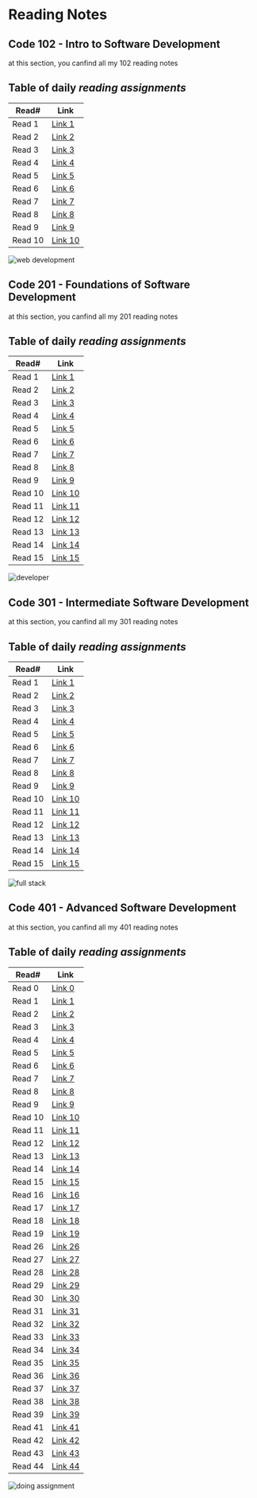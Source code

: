 # Reading Notes

## Code 102 - Intro to Software Development

at this section, you canfind all my 102 reading notes

## Table of daily *reading assignments*

**Read#**  |  **Link**
-----------|-----------
Read 1 | [Link 1](https://mohammad-samara.github.io/reading-notes/code102/homepage)
Read 2 | [Link 2](https://mohammad-samara.github.io/reading-notes/code102/git)
Read 3 | [Link 3](https://mohammad-samara.github.io/reading-notes/code102/css+colors)
Read 4 | [Link 4](https://mohammad-samara.github.io/reading-notes/code102/how-computer-works)
Read 5 | [Link 5](https://mohammad-samara.github.io/reading-notes/code102/html)
Read 6 | [Link 6](https://mohammad-samara.github.io/reading-notes/code102/java-script)
Read 7 | [Link 7](https://mohammad-samara.github.io/reading-notes/code102/javascript2)
Read 8 | [Link 8](https://mohammad-samara.github.io/reading-notes/code102/growth-mindset)
Read 9 | [Link 9](https://mohammad-samara.github.io/reading-notes/code102/learning-markdown)
Read 10 | [Link 10](https://mohammad-samara.github.io/reading-notes/code102/The-Coder's-Computer) |

![web development](https://fikrabd.com/sites/default/files/web-development.jpg)

## Code 201 - Foundations of Software Development

at this section, you canfind all my 201 reading notes

## Table of daily *reading assignments*

**Read#**  |  **Link**
-----------|-----------
Read 1 | [Link 1](https://mohammad-samara.github.io/reading-notes/code201/class01)
Read 2 | [Link 2](https://mohammad-samara.github.io/reading-notes/code201/class02)
Read 3 | [Link 3](https://mohammad-samara.github.io/reading-notes/code201/class03)
Read 4 | [Link 4](https://mohammad-samara.github.io/reading-notes/code201/class04)
Read 5 | [Link 5](https://mohammad-samara.github.io/reading-notes/code201/class05)
Read 6 | [Link 6](https://mohammad-samara.github.io/reading-notes/code201/class06)
Read 7 | [Link 7](https://mohammad-samara.github.io/reading-notes/code201/class07)
Read 8 | [Link 8](https://mohammad-samara.github.io/reading-notes/code201/class08)
Read 9 | [Link 9](https://mohammad-samara.github.io/reading-notes/code201/class09)
Read 10 | [Link 10](https://mohammad-samara.github.io/reading-notes/code201/class10)
Read 11 | [Link 11](https://mohammad-samara.github.io/reading-notes/code201/class11)
Read 12 | [Link 12](https://mohammad-samara.github.io/reading-notes/code201/class12)
Read 13 | [Link 13](https://mohammad-samara.github.io/reading-notes/code201/class13)
Read 14 | [Link 14](https://mohammad-samara.github.io/reading-notes/code201/class14)
Read 15 | [Link 15](https://mohammad-samara.github.io/reading-notes/code201/class14b) |

![developer](https://huahinwebsites.com/mediafiles/web-development.jpg)


## Code 301 - Intermediate Software Development

at this section, you canfind all my 301 reading notes

## Table of daily *reading assignments*

**Read#**  |  **Link**
-----------|-----------
Read 1 | [Link 1](https://mohammad-samara.github.io/reading-notes/code301/class01)
Read 2 | [Link 2](https://mohammad-samara.github.io/reading-notes/code301/class02)
Read 3 | [Link 3](https://mohammad-samara.github.io/reading-notes/code301/class03)
Read 4 | [Link 4](https://mohammad-samara.github.io/reading-notes/code301/class04)
Read 5 | [Link 5](https://mohammad-samara.github.io/reading-notes/code301/class05)
Read 6 | [Link 6](https://mohammad-samara.github.io/reading-notes/code301/class06)
Read 7 | [Link 7](https://mohammad-samara.github.io/reading-notes/code301/class07)
Read 8 | [Link 8](https://mohammad-samara.github.io/reading-notes/code301/class08)
Read 9 | [Link 9](https://mohammad-samara.github.io/reading-notes/code301/class09)
Read 10 | [Link 10](https://mohammad-samara.github.io/reading-notes/code301/class10)
Read 11 | [Link 11](https://mohammad-samara.github.io/reading-notes/code301/class11)
Read 12 | [Link 12](https://mohammad-samara.github.io/reading-notes/code301/class12)
Read 13 | [Link 13](https://mohammad-samara.github.io/reading-notes/code301/class13)
Read 14 | [Link 14](https://mohammad-samara.github.io/reading-notes/code301/class14a)
Read 15 | [Link 15](https://mohammad-samara.github.io/reading-notes/code301/class15) |

![full stack](https://www.connect4techs.com/wp-content/uploads/2020/02/%D9%83%D9%88%D8%B1%D8%B3-full-stack-1024x576.jpg)

## Code 401 - Advanced Software Development

at this section, you canfind all my 401 reading notes

## Table of daily *reading assignments*

**Read#**  |  **Link**
-----------|-----------
Read 0 | [Link 0](https://mohammad-samara.github.io/reading-notes/code401/class00)
Read 1 | [Link 1](https://mohammad-samara.github.io/reading-notes/code401/class01)
Read 2 | [Link 2](https://mohammad-samara.github.io/reading-notes/code401/class02)
Read 3 | [Link 3](https://mohammad-samara.github.io/reading-notes/code401/class03)
Read 4 | [Link 4](https://mohammad-samara.github.io/reading-notes/code401/class04)
Read 5 | [Link 5](https://mohammad-samara.github.io/reading-notes/code401/class05)
Read 6 | [Link 6](https://mohammad-samara.github.io/reading-notes/code401/class06)
Read 7 | [Link 7](https://mohammad-samara.github.io/reading-notes/code401/class07)
Read 8 | [Link 8](https://mohammad-samara.github.io/reading-notes/code401/class08)
Read 9 | [Link 9](https://mohammad-samara.github.io/reading-notes/code401/class09)
Read 10 | [Link 10](https://mohammad-samara.github.io/reading-notes/code401/class10)
Read 11 | [Link 11](https://mohammad-samara.github.io/reading-notes/code401/class11)
Read 12 | [Link 12](https://mohammad-samara.github.io/reading-notes/code401/class12)
Read 13 | [Link 13](https://mohammad-samara.github.io/reading-notes/code401/class13)
Read 14 | [Link 14](https://mohammad-samara.github.io/reading-notes/code401/class14)
Read 15 | [Link 15](https://mohammad-samara.github.io/reading-notes/code401/class15)
Read 16 | [Link 16](https://mohammad-samara.github.io/reading-notes/code401/class16)
Read 17 | [Link 17](https://mohammad-samara.github.io/reading-notes/code401/class17)
Read 18 | [Link 18](https://mohammad-samara.github.io/reading-notes/code401/class18)
Read 19 | [Link 19](https://mohammad-samara.github.io/reading-notes/code401/class19)
Read 26 | [Link 26](https://mohammad-samara.github.io/reading-notes/code401/class26)
Read 27 | [Link 27](https://mohammad-samara.github.io/reading-notes/code401/class27)
Read 28 | [Link 28](https://mohammad-samara.github.io/reading-notes/code401/class28)
Read 29 | [Link 29](https://mohammad-samara.github.io/reading-notes/code401/class29)
Read 30 | [Link 30](https://mohammad-samara.github.io/reading-notes/code401/class30)
Read 31 | [Link 31](https://mohammad-samara.github.io/reading-notes/code401/class31)
Read 32 | [Link 32](https://mohammad-samara.github.io/reading-notes/code401/class32)
Read 33 | [Link 33](https://mohammad-samara.github.io/reading-notes/code401/class33)
Read 34 | [Link 34](https://mohammad-samara.github.io/reading-notes/code401/class34)
Read 35 | [Link 35](https://mohammad-samara.github.io/reading-notes/code401/class35)
Read 36 | [Link 36](https://mohammad-samara.github.io/reading-notes/code401/class36)
Read 37 | [Link 37](https://mohammad-samara.github.io/reading-notes/code401/class37)
Read 38 | [Link 38](https://mohammad-samara.github.io/reading-notes/code401/class38)
Read 39 | [Link 39](https://mohammad-samara.github.io/reading-notes/code401/class39)
Read 41 | [Link 41](https://mohammad-samara.github.io/reading-notes/code401/class41)
Read 42 | [Link 42](https://mohammad-samara.github.io/reading-notes/code401/class42)
Read 43 | [Link 43](https://mohammad-samara.github.io/reading-notes/code401/class43)
Read 44 | [Link 44](https://mohammad-samara.github.io/reading-notes/code401/class44) |

![doing assignment](https://qualityassignmenthelp.com/wp-content/uploads/2016/06/Stay-On-Top-Of-Your-Assignments-with-Comfort-700x300.jpg)
